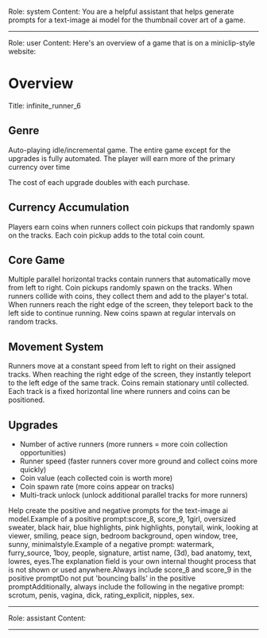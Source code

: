 Role: system
Content: You are a helpful assistant that helps generate prompts for a text-image ai model for the thumbnail cover art of a game.
__________________
Role: user
Content: Here's an overview of a game that is on a miniclip-style website:
# Overview
Title: infinite_runner_6

## Genre
Auto-playing idle/incremental game. The entire game except for the upgrades is fully automated. The player will earn more of the primary currency over time

The cost of each upgrade doubles with each purchase.

## Currency Accumulation
Players earn coins when runners collect coin pickups that randomly spawn on the tracks. Each coin pickup adds to the total coin count.

## Core Game
Multiple parallel horizontal tracks contain runners that automatically move from left to right. Coin pickups randomly spawn on the tracks. When runners collide with coins, they collect them and add to the player's total. When runners reach the right edge of the screen, they teleport back to the left side to continue running. New coins spawn at regular intervals on random tracks.

## Movement System
Runners move at a constant speed from left to right on their assigned tracks. When reaching the right edge of the screen, they instantly teleport to the left edge of the same track. Coins remain stationary until collected. Each track is a fixed horizontal line where runners and coins can be positioned.

## Upgrades
- Number of active runners (more runners = more coin collection opportunities)
- Runner speed (faster runners cover more ground and collect coins more quickly)
- Coin value (each collected coin is worth more)
- Coin spawn rate (more coins appear on tracks)
- Multi-track unlock (unlock additional parallel tracks for more runners)

Help create the positive and negative prompts for the text-image ai model.Example of a positive prompt:score_8, score_9, 1girl, oversized sweater, black hair, blue highlights, pink highlights, ponytail, wink, looking at viewer, smiling, peace sign, bedroom background, open window, tree, sunny, minimalstyle.Example of a negative prompt: watermark, furry_source, 1boy, people, signature, artist name, (3d), bad anatomy, text, lowres, eyes.The explanation field is your own internal thought process that is not shown or used anywhere.Always include score_8 and score_9 in the positive promptDo not put 'bouncing balls' in the positive promptAdditionally, always include the following in the negative prompt: scrotum, penis, vagina, dick, rating_explicit, nipples, sex.
__________________
Role: assistant
Content: 
__________________
